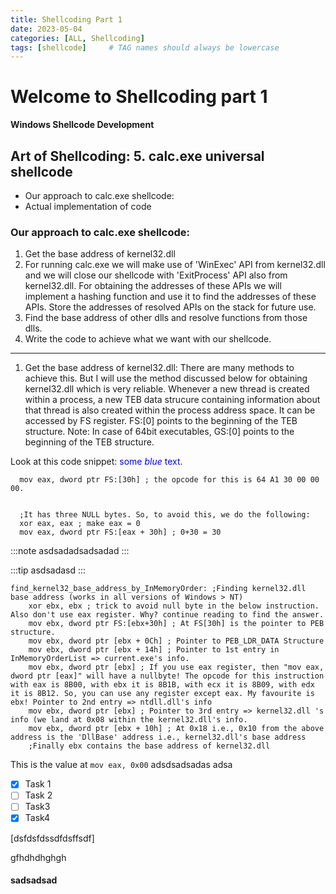 ```yaml
---
title: Shellcoding Part 1
date: 2023-05-04
categories: [ALL, Shellcoding]
tags: [shellcode]     # TAG names should always be lowercase
---
```


# Welcome to Shellcoding part 1

**Windows Shellcode Development**


## Art of Shellcoding: 5. calc.exe universal shellcode

- Our approach to calc.exe shellcode:
- Actual implementation of code

### Our approach to calc.exe shellcode:

1. Get the base address of kernel32.dll
2.  For running calc.exe we will make use of 'WinExec' API from kernel32.dll and we will close our shellcode with 'ExitProcess' API also from kernel32.dll. For obtaining the addresses of these APIs we will implement a hashing function and use it to find the addresses of these APIs. Store the addresses of  resolved APIs on the stack for future use.
3.  Find the base address of other dlls and resolve functions from those dlls.
4.  Write the code to achieve what we want with our shellcode.
***

1. Get the base address of kernel32.dll:
There are many methods to achieve this. But I will use the method discussed below for obtaining kernel32.dll which is very reliable. Whenever a new thread is created within a process, a new TEB data strucure containing information about that thread is also created within the process address space. It can be accessed by FS register. FS:[0] points to the beginning of the TEB structure. Note: In case of 64bit executables, GS:[0] points to the beginning of the TEB structure.

Look at this code snippet:
<span style="color:blue">some *blue* text</span>.

```assembly_x86
  mov eax, dword ptr FS:[30h] ; the opcode for this is 64 A1 30 00 00 00. 
  
  
  ;It has three NULL bytes. So, to avoid this, we do the following:
  xor eax, eax ; make eax = 0
  mov eax, dword ptr FS:[eax + 30h] ; 0+30 = 30
```


:::note
asdsadadsadsadad
:::

:::tip
asdsadasd
:::

```x86asm
find_kernel32_base_address_by_InMemoryOrder: ;Finding kernel32.dll base address (works in all versions of Windows > NT)
  	xor ebx, ebx ; trick to avoid null byte in the below instruction. Also don't use eax register. Why? continue reading to find the answer.
	mov ebx, dword ptr FS:[ebx+30h] ; At FS[30h] is the pointer to PEB structure.
	mov ebx, dword ptr [ebx + 0Ch] ; Pointer to PEB_LDR_DATA Structure
	mov ebx, dword ptr [ebx + 14h] ; Pointer to 1st entry in InMemoryOrderList => current.exe's info.
	mov ebx, dword ptr [ebx] ; If you use eax register, then "mov eax, dword ptr [eax]" will have a nullbyte! The opcode for this instruction with eax is 8B00, with ebx it is 8B1B, with ecx it is 8B09, with edx it is 8B12. So, you can use any register except eax. My favourite is ebx! Pointer to 2nd entry => ntdll.dll's info
	mov ebx, dword ptr [ebx] ; Pointer to 3rd entry => kernel32.dll 's info (we land at 0x08 within the kernel32.dll's info.
	mov ebx, dword ptr [ebx + 10h] ; At 0x18 i.e., 0x10 from the above address is the 'DllBase' address i.e., kernel32.dll's base address
	;Finally ebx contains the base address of kernel32.dll
```

This is the value at `mov eax, 0x00` adsdsadsadas adsa

- [x] Task 1
- [ ] Task 2
- [ ] Task3
- [x] Task4

[dsfdsfdssdfdsffsdf]



gfhdhdhghgh
#### sadsadsad

[](url)
